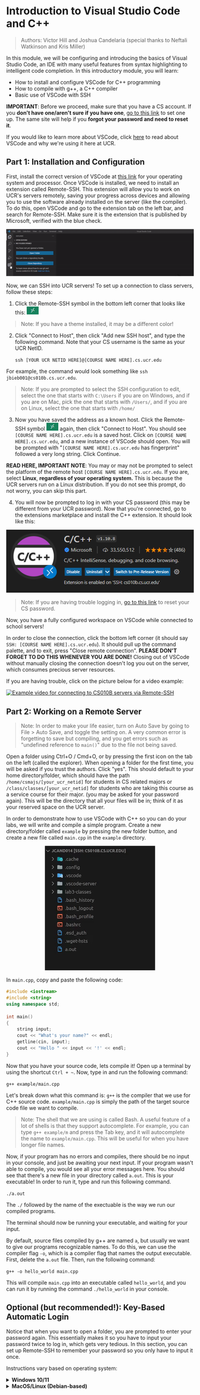 # Introduction to Visual Studio Code and C++

> Authors: Victor Hill and Joshua Candelaria (special thanks to Neftali Watkinson and Kris Miller)

In this module, we will be configuring and introducing the basics of Visual Studio Code, an IDE with many useful features from syntax highlighting to intelligent code completion. In this introductory module, you will learn:

* How to install and configure VSCode for C++ programming
* How to compile with g++, a C++ compiler
* Basic use of VSCode with SSH

**IMPORTANT**: Before we proceed, make sure that you have a CS account. If you **don't have one/aren't sure if you have one**, <a target="_blank" rel="noopener noreferrer" href="https://sites.google.com/a/ucr.edu/cse-instructional-support/home/accounts#h.r2x4rti8gpg9">go to this link</a> to set one up. The same site will help if you **forgot your password and need to reset it**.

If you would like to learn more about VSCode, click [here](VSCodeInfo.md) to read about VSCode and why we're using it here at UCR.

## Part 1: Installation and Configuration

First, install the correct version of VSCode at <a target="_blank" rel="noopener noreferrer" href="https://code.visualstudio.com/download">this link</a> for your operating system and processor. Once VSCode is installed, we need to install an extension called Remote-SSH. This extension will allow you to work on UCR's servers remotely, saving your progress across devices and allowing you to use the software already installed on the server (like the compiler). To do this, open VSCode and go to the extension tab on the left bar, and search for Remote-SSH. Make sure it is the extension that is published by Microsoft, verified with the blue check.

<p align="center">
    <img src="images/installremotessh.gif" alt="Installing Remote-SSH Extension">
</p>

Now, we can SSH into UCR servers! To set up a connection to class servers, follow these steps:

1. Click the Remote-SSH symbol in the bottom left corner that looks like this: ![Remote SSH Symbol](images/remotesshsymbol.png) 

> Note: If you have a theme installed, it may be a different color!

2. Click "Connect to Host", then click "Add new SSH host", and type the following command. Note that your CS username is the same as your UCR NetID.

    ``` ssh [YOUR UCR NETID HERE]@[COURSE NAME HERE].cs.ucr.edu ```

For example, the command would look something like `ssh jbieb001@cs010b.cs.ucr.edu`.

> Note: If you are prompted to select the SSH configuration to edit, select the one that starts with `C:\Users` if you are on Windows, and if you are on Mac, pick the one that starts with `/Users/`, and if you are on Linux, select the one that starts with `/home/`

3. Now you have saved the address as a known host. Click the Remote-SSH symbol ![Remote SSH Symbol](images/remotesshsymbol.png) again, then click "Connect to Host". You should see `[COURSE NAME HERE].cs.ucr.edu` is a saved host. Click on `[COURSE NAME HERE].cs.ucr.edu`, and a new instance of VSCode should open. You will be prompted with "`[COURSE NAME HERE].cs.ucr.edu` has fingerprint" followed a very long string. Click Continue.

**READ HERE, IMPORTANT NOTE**: You may or may not be prompted to select the platform of the remote host `[COURSE NAME HERE].cs.ucr.edu`. If you are, select **Linux**, **regardless of your operating system.** This is because the UCR servers run on a Linux distribution. If you do not see this prompt, do not worry, you can skip this part.

4. You will now be prompted to log in with your CS password (this may be different from your UCR password). Now that you're connected, go to the extensions marketplace and install the C++ extension. It should look like this:

<p align="center">
    <img src="images/cppextension.png" alt="C++ Extension">
</p>

> Note: If you are having trouble logging in, <a target="_blank" rel="noopener noreferrer" href="https://sites.google.com/a/ucr.edu/cse-instructional-support/home/accounts#h.r2x4rti8gpg9">go to this link</a> to reset your CS password.

Now, you have a fully configured workspace on VSCode while connected to school servers!

In order to close the connection, click the bottom left corner (it should say `SSH: [COURSE NAME HERE].cs.ucr.edu`). It should pull up the command palette, and to exit, press "Close remote connection". **PLEASE DON'T FORGET TO DO THIS WHENEVER YOU ARE DONE!** Closing out of VSCode without manually closing the connection doesn't log you out on the server, which consumes precious server resources.

If you are having trouble, click on the picture below for a video example:

[![Example video for connecting to CS010B servers via Remote-SSH](https://img.youtube.com/vi/YtYMn4cmBE0/maxresdefault.jpg)](https://www.youtube.com/watch?v=YtYMn4cmBE0)

## Part 2: Working on a Remote Server

> Note: In order to make your life easier, turn on Auto Save by going to File > Auto Save, and toggle the setting on. A very common error is forgetting to save but compiling, and you get errors such as "undefined reference to `main()`" due to the file not being saved.

Open a folder using Ctrl+O / Cmd+O, or by pressing the first icon on the tab on the left (called the explorer). When opening a folder for the first time, you will be asked if you trust the authors. Click "yes". This should default to your home directory/folder, which should have the path `/home/csmajs/[your_ucr_netid]` for students in CS related majors or `/class/classes/[your_ucr_netid]` for students who are taking this course as a service course for their major.  (you may be asked for your password again). This will be the directory that all your files will be in; think of it as your reserved space on the UCR server.

In order to demonstrate how to use VSCode with C++ so you can do your labs, we will write and compile a simple program. Create a new directory/folder called `example` by pressing the new folder button, and create a new file called `main.cpp` in the `example` directory.

<p align="center">
    <img src="images/exampledirectory.gif" alt="Creating a new directory and file using VSCode">
</p>

In `main.cpp`, copy and paste the following code:

```cpp
#include <iostream>
#include <string>
using namespace std;

int main()
{
    string input;
    cout << "What's your name?" << endl;
    getline(cin, input);
    cout << "Hello " << input << '!' << endl;
}
```

Now that you have your source code, lets compile it! Open up a terminal by using the shortcut `Ctrl + ~`. Now, type in and run the following command:

``` g++ example/main.cpp ```

Let's break down what this command is: `g++` is the compiler that we use for C++ source code. `example/main.cpp` is simply the path of the target source code file we want to compile.

> Note: The shell that we are using is called Bash. A useful feature of a lot of shells is that they support autocomplete. For example, you can type ```g++ example/m``` and press the Tab key, and it will autocomplete the name to ```example/main.cpp```. This will be useful for when you have longer file names.

Now, if your program has no errors and compiles, there should be no input in your console, and just be awaiting your next input. If your program wasn't able to compile, you would see all your error messages here. You should see that there's a new file in your directory called `a.out`. This is your executable! In order to run it, type and run this following command.

``` ./a.out ```

The `./` followed by the name of the exectuable is the way we run our compiled programs.

The terminal should now be running your executable, and waiting for your input.

By default, source files compiled by g++ are named ```a```, but usually we want to give our programs recognizable names. To do this, we can use the compiler flag ```-o```, which is a compiler flag that names the output executable. First, delete the `a.out` file. Then, run the following command:

``` g++ -o hello_world main.cpp ```

This will compile ```main.cpp``` into an executable called ```hello_world```, and you can run it by running the command ```./hello_world``` in your console.

## Optional (but recommended!): Key-Based Automatic Login

Notice that when you want to open a folder, you are prompted to enter your password again. This essentially makes it so you have to input your password twice to log in, which gets very tedious. In this section, you can set up Remote-SSH to remember your password so you only have to input it once.

Instructions vary based on operating system:

<details>
<summary><b>Windows 10/11</b></summary>

In order to set up key based login with SSH, we will first have to install an SSH client.

> NOTE: If you are on Windows 11, you can skip steps 1-3.

1. Go to the Start Menu and search for "Add an Optional Feature"
2. Click "Add a feature"
3. Search for OpenSSH Server and install

<p align="center">
    <img src="images/openssh.gif" alt="Installing SSH client on Windows">
</p>

Now, we will generate something called a public/private key pair, which we will use to log into Remote-SSH.

4. Open a Command Prompt by pressing (Windows Key + R) which opens the "Run" application, and then type in `cmd` which opens the command prompt.
5. Run the following command:

``` ssh-keygen -t rsa -b 4096 ```

The output should be the following:
```
Generating public/private rsa key pair.
Enter file in which to save the key [your path here]:
```

The name of the file can be whatever you want it to be. For the purposes of the tutorial, the name we will be using is ```mysshkey```. If you use something else, substitute the name wherever we use ```mysshkey```.

Now, you will be prompted with this:

```
Enter passphrase (empty for no passphrase):
```

**Do not enter a passphrase**. This will require you to enter your passphrase every time you want to log in, which defeats the purpose of automatically logging in with your public/private key pair. Press Enter twice to proceed without entering a passphrase.

<p align="center">
    <img src="images/generatekey.gif" alt="Generating RSA key">
</p>

Now, we need to navigate to our generated keys. Go to your user folder, which should be in the path `C:\Users\[your windows username]`. You should see two files named `mysshkey` (or whatever you named your keys). The one without a file extension is your *private* key, **which you should never, ever share with ANYONE**. The one with a file extension of `.pub` is your *public key*.

We need to save our public key on the server.

6. Open the public key file `mysshkey.pub` with Notepad. Copy the contents.
7. SSH into UCR servers using the method outlined in "Part 1: Installation and Configuration" above.
8. Make a new folder called `.ssh`, and in there create a file called `authorized_keys`. Paste in the public key, and save the file. For this to work, these must be the exact names of the folder and the file.

<p align="center">
    <img src="images/savingpublickey.gif" alt="Saving public key on server">
</p>

Now, we need to configure our Remote-SSH extension to use the private key. This will allow us to automatically log in.

9. Go back to the folder with the keys (reminder: it should be `C:\Users\[your windows username]`). Select your private key file, which is `mysshkey` (no file extension). Copy the path using the `Copy Path` button at the top of the file explorer.
10. Open a *local* instance of VSCode. Pull up the command palette (F1) and type in: "Remote-SSH: Open SSH Configuration File".

Pick the one that starts with `C:\Users\[your windows username]`. You should see something like:

```
Host cs010b.cs.ucr.edu
    HostName cs010b.cs.ucr.edu
    User [your_ucr_netid]
```

11. Add the following line, so that your file looks like this:

```
Host cs010b.cs.ucr.edu
    HostName cs010b.cs.ucr.edu
    User [your_ucr_netid]
    IdentityFile "YOUR PRIVATE KEY PATH"
```

...where you paste your private key path. **Make sure you remove the quotes!** Save the file. If everything worked properly, then you will no longer be prompted for your password when you SSH using the device you set this up on.

<p align="center">
    <img src="images/savingprivatekey.gif" alt="Setting up private key">
</p>

</details>

<details>
<summary><b>MacOS/Linux (Debian-based)</b></summary>
We will generate something called a public/private key pair, which we will use to log into Remote-SSH.

1. Open a terminal, and run the following commands in this order:
```
cd .ssh
ssh-keygen -t rsa -b 4096
```

The output should be the following:
```
Generating public/private rsa key pair.
Enter file in which to save the key [your path here]:
```
The name of the file can be whatever you want it to be. For the purposes of the tutorial, the name we will be using is ```mysshkey```. If you use something else, substitute the name wherever we use ```mysshkey```.

Now, you will be prompted with this:

```
Enter passphrase (empty for no passphrase):
```

**Do not enter a passphrase**. This will require you to enter your passphrase every time you want to log in, which defeats the purpose of automatically logging in with your public/private key pair. Press Enter twice to proceed without entering a passphrase. Note that there is a tradeoff between security and convenience with this method, as anyone with access with your device will be able to log into UCR servers.

You should see two files in the `.ssh` directory named `mysshkey` (or whatever you named your keys). The one without a file extension is your *private* key, **which you should never, ever share with ANYONE**. The one with a file extension of `.pub` is your *public key*.

2. Run the following command:

```
cat mysshkey.pub
```
Copy the (very long) output using Ctrl+Shift+C, or Cmd+V+C on Mac. This is your public key.

3. SSH into UCR servers using the method outlined in "Part 1: Installation and Configuration" above.
4. Make a new folder called `.ssh`, and in there create a file called `authorized_keys`. Paste in the public key, and save the file. For this to work, these must be the exact names of the folder and the file.

<p align="center">
    <img src="images/savingpublickey.gif" alt="Saving public key on server">
</p>

5. Open another terminal, and run the following commands in this order:

```
cd .ssh
echo -e '\tIdentityFile /home/~/.ssh/mysshkey' >> config
```

What the second command does is append a command to the end of your SSH config file that reads the private key, which authenticates you without the need for entering your password.

</details>

